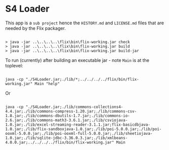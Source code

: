 # S4 Loader

This app is a `sub project` hence the `HISTORY.md` and `LICENSE.md` files
that are needed by the Flix packager.

~~~ .{cmd}

> java -jar ..\..\..\..\flix\bin\flix-working.jar check
> java -jar ..\..\..\..\flix\bin\flix-working.jar build
> java -jar ..\..\..\..\flix\bin\flix-working.jar build-jar

~~~

To run (currently) after building an executable jar - note `Main` is at the toplevel:

~~~ .{cmd}

java -cp "./S4Loader.jar;./lib/*;../../../../flix/bin/flix-working.jar" Main "help"

~~~

Or 

~~~ .{cmd}

java -cp "./S4Loader.jar;./lib/commons-collections4-4.4.jar;./lib/commons-compress-1.20.jar;./lib/commons-csv-1.8.jar;./lib/commons-dbutils-1.7.jar;./lib/commons-io-2.6.jar;./lib/commons-math3-3.6.1.jar;./lib/csviojava-1.0.jar;./lib/excel-streaming-reader-3.1.1.jar;flix-basicdbjava-1.0.jar;./lib/flix-sandboxjava-1.0.jar;./lib/poi-5.0.0.jar;./lib/poi-ooxml-5.0.0.jar;./lib/poi-ooxml-full-5.0.0.jar;./lib/sheetiojava-1.0.jar;./lib/sqlite-jdbc-3.36.0.3.jar;./lib/xmlbeans-4.0.0.jar;../../../../flix/bin/flix-working.jar" Main

~~~
